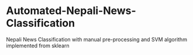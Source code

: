 # Automated-Nepali-News-Classification
Nepali News Classification with manual pre-processing and SVM algorithm implemented from sklearn
